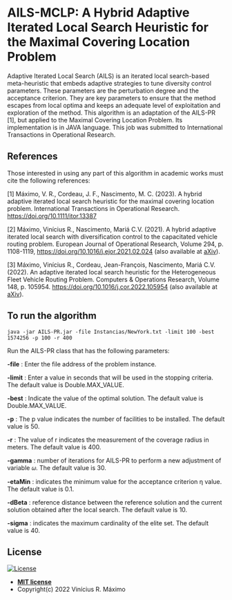 # AILS-MCLP: A Hybrid Adaptive Iterated Local Search Heuristic for the Maximal Covering Location Problem

Adaptive Iterated Local Search (AILS) is an iterated local search-based meta-heuristic that embeds adaptive strategies to tune  diversity control parameters. These parameters are the perturbation degree and the acceptance criterion. They are key parameters to ensure that the method escapes from local optima and keeps an adequate level of exploitation and exploration of the method. This algorithm is an adaptation of the AILS-PR [1], but applied to the Maximal Covering Location Problem. Its implementation is in JAVA language. This job was submitted to International Transactions in Operational Research.

## References

Those interested in using any part of this algorithm in academic works must cite the following references:

[1] Máximo, V. R., Cordeau, J. F.,  Nascimento, M. C. (2023). 
A hybrid adaptive iterated local search heuristic for the maximal covering location problem. International Transactions in Operational Research.  https://doi.org/10.1111/itor.13387

[2] Máximo, Vinícius R., Nascimento, Mariá C.V. (2021).
A hybrid adaptive iterated local search with diversification control to the capacitated vehicle routing problem. European Journal of Operational Research, Volume 294, p. 1108-1119, https://doi.org/10.1016/j.ejor.2021.02.024 (also available at [aXiv](https://arxiv.org/abs/2012.11021)).

[3] Máximo, Vinícius R., Cordeau, Jean-François, Nascimento, Mariá C.V. (2022).
An adaptive iterated local search heuristic for the Heterogeneous Fleet Vehicle Routing Problem. Computers & Operations Research, Volume 148, p. 105954.
https://doi.org/10.1016/j.cor.2022.105954 (also available at [aXiv](https://arxiv.org/abs/2111.12821)).

## To run the algorithm

```console
java -jar AILS-PR.jar -file Instancias/NewYork.txt -limit 100 -best 1574256 -p 100 -r 400
```

Run the AILS-PR class that has the following parameters:

**-file** : Enter the file address of the problem instance.

**-limit** : Enter a value in seconds that will be used in the stopping criteria. The default value is Double.MAX_VALUE.

**-best** : Indicate the value of the optimal solution. The default value is Double.MAX_VALUE.

**-p** : The p value indicates the number of facilities to be installed. The default value is 50.

**-r** : The value of r indicates the measurement of the coverage radius in meters. The default value is 400.

**-gamma** : number of iterations for AILS-PR to perform a new adjustment of variable 𝜔. The default value is 30.

**-etaMin** : indicates the minimum value for the acceptance criterion η value. The default value is 0.1.

**-dBeta** : reference distance between the reference solution and the current solution obtained after the local search. The default value is 10.

**-sigma** : indicates the maximum cardinality of the elite set. The default value is 40.

## License

[![License](http://img.shields.io/:license-mit-blue.svg?style=flat-square)](http://badges.mit-license.org)

- **[MIT license](https://opensource.org/licenses/MIT)**
- Copyright(c) 2022 Vinícius R. Máximo
